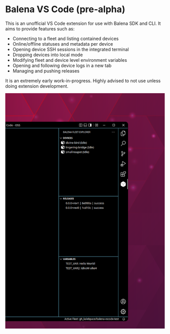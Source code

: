 # Balena VS Code (pre-alpha)

This is an unofficial VS Code extension for use with Balena SDK and CLI. It aims to provide features such as:
- Connecting to a fleet and listing contained devices
- Online/offline statuses and metadata per device
- Opening device SSH sessions in the integrated terminal
- Dropping devices into local mode
- Modifying fleet and device level environment variables
- Opening and following device logs in a new tab
- Managing and pushing releases 

It is an extremely early work-in-progress. Highly advised to not use unless doing extension development. 

![Initial TreeView](assets/preview.png)